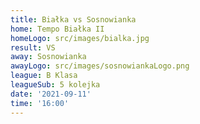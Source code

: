 ```yaml
---
title: Białka vs Sosnowianka
home: Tempo Białka II
homeLogo: src/images/bialka.jpg
result: VS
away: Sosnowianka
awayLogo: src/images/sosnowiankaLogo.png
league: B Klasa
leagueSub: 5 kolejka
date: '2021-09-11'
time: '16:00'
---
```

